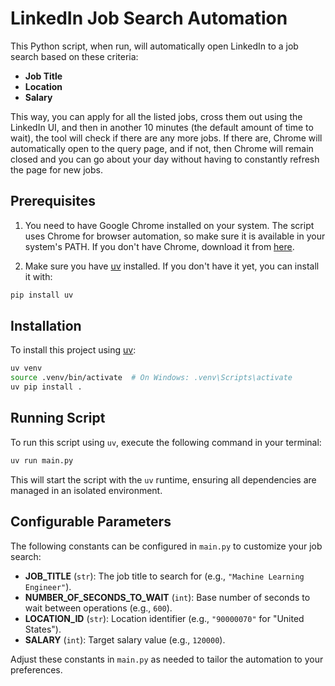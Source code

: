 # LinkedIn Job Search Automation

This Python script, when run, will automatically open LinkedIn to a job search based on these criteria:

- **Job Title**
- **Location**
- **Salary**

This way, you can apply for all the listed jobs, cross them out using the LinkedIn UI, and then in another 10 minutes (the default amount of time to wait), the tool will check if there are any more jobs. If there are, Chrome will automatically open to the query page, and if not, then Chrome will remain closed and you can go about your day without having to constantly refresh the page for new jobs.

## Prerequisites

1. You need to have Google Chrome installed on your system. The script uses Chrome for browser automation, so make sure it is available in your system's PATH. If you don't have Chrome, download it from [here](https://www.google.com/chrome/).

2. Make sure you have [uv](https://github.com/astral-sh/uv) installed. If you don't have it yet, you can install it with:

```bash
pip install uv
```

## Installation

To install this project using [uv](https://github.com/astral-sh/uv):

```bash
uv venv
source .venv/bin/activate  # On Windows: .venv\Scripts\activate
uv pip install .
```

## Running Script

To run this script using `uv`, execute the following command in your terminal:

```bash
uv run main.py
```

This will start the script with the `uv` runtime, ensuring all dependencies are managed in an isolated environment.

## Configurable Parameters

The following constants can be configured in `main.py` to customize your job search:

- **JOB_TITLE** (`str`): The job title to search for (e.g., `"Machine Learning Engineer"`).
- **NUMBER_OF_SECONDS_TO_WAIT** (`int`): Base number of seconds to wait between operations (e.g., `600`).
- **LOCATION_ID** (`str`): Location identifier (e.g., `"90000070"` for "United States").
- **SALARY** (`int`): Target salary value (e.g., `120000`).

Adjust these constants in `main.py` as needed to tailor the automation to your preferences.

